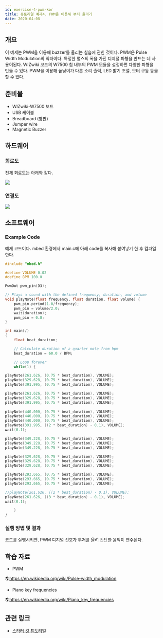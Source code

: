 ```yaml
---
id: exercise-4-pwm-kor
title: 튜토리얼 예제4. PWM을 이용해 부저 울리기
date: 2020-04-08
---
```


## 개요

이 예제는 PWM을 이용해 buzzer를 울리는 실습에 관한 것이다. PWM은 Pulse Width Modulation의
약자이다. 특정한 펄스의 폭을 가진 디지털 파형을 만드는 데 사용이된다. WIZwiki 보드의 W7500 칩 내부의
PWM 모듈을 설정하면 다양한 파형을 만들 수 있다. PWM을 이용해 높낮이가 다른 소리 출력, LED 밝기 조절, 모터 구동
등을 할 수 있다.

## 준비물

  - WIZwiki-W7500 보드
  - USB 케이블
  - Breadboard (빵판)
  - Jumper wire
  - Magnetic Buzzer

## 하드웨어

### 회로도

전체 회로도는 아래와 같다.

![](https://d3cmhcsnvv7jc.cloudfront.net/docs/img/products/wizwiki_mbed_kit/kit_en/4_pwm_buzzer_schem.png)

### 연결도

![](https://d3cmhcsnvv7jc.cloudfront.net/docs/img/products/wizwiki_mbed_kit/kit_en/4_board_all.jpg)

## 소프트웨어

### Example Code

예제 코드이다. mbed 환경에서 main.c에 아래 code를 복사해 붙여넣기 한 후 컴파일한다.

``` c
#include "mbed.h"

#define VOLUME 0.02
#define BPM 100.0

PwmOut pwm_pin(D3);

// Plays a sound with the defined frequency, duration, and volume
void playNote(float frequency, float duration, float volume) {
    pwm_pin.period(1.0/frequency);
    pwm_pin = volume/2.0;
    wait(duration);
    pwm_pin = 0.0;
}

int main(/)
{
    float beat_duration;

    // Calculate duration of a quarter note from bpm
    beat_duration = 60.0 / BPM;

    // Loop forever
    while(1) {

playNote(261.626, (0.75 * beat_duration), VOLUME);
playNote(329.628, (0.75 * beat_duration), VOLUME);
playNote(391.995, (0.75 * beat_duration), VOLUME);

playNote(261.626, (0.75 * beat_duration), VOLUME);
playNote(329.628, (0.75 * beat_duration), VOLUME);
playNote(391.995, (0.75 * beat_duration), VOLUME);
                        
playNote(440.000, (0.75 * beat_duration), VOLUME);
playNote(440.000, (0.75 * beat_duration), VOLUME);
playNote(440.000, (0.75 * beat_duration), VOLUME);
playNote(391.995, ((2 * beat_duration) - 0.1), VOLUME);
wait(0.1);

playNote(349.228, (0.75 * beat_duration), VOLUME);
playNote(349.228, (0.75 * beat_duration), VOLUME);
playNote(349.228, (0.75 * beat_duration), VOLUME);

playNote(329.628, (0.75 * beat_duration), VOLUME);
playNote(329.628, (0.75 * beat_duration), VOLUME);
playNote(329.628, (0.75 * beat_duration), VOLUME);

playNote(293.665, (0.75 * beat_duration), VOLUME);
playNote(293.665, (0.75 * beat_duration), VOLUME);
playNote(293.665, (0.75 * beat_duration), VOLUME);

//playNote(261.626, ((2 * beat_duration) - 0.1), VOLUME);
playNote(261.626, ((3 * beat_duration) - 0.1), VOLUME);
wait(0.1);

    }
}
```

### 실행 방법 및 결과

코드를 실행시키면, PWM 디지털 신호가 부저를 울려 간단한 음악이 연주된다.

## 학습 자료

  - PWM

🌎https://en.wikipedia.org/wiki/Pulse-width_modulation

  - Piano key frequencies

🌎https://en.wikipedia.org/wiki/Piano_key_frequencies

## 관련 링크

   * [스타터 킷 튜토리얼](./Tutorial-Kor.md)